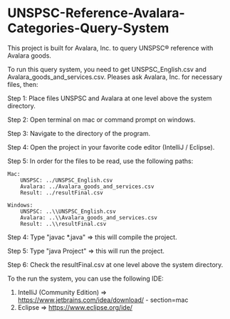 # UNSPSC-Reference-Avalara-Categories-Query-System
This project is built for Avalara, Inc. to query UNSPSC® reference with Avalara goods.

To run this query system, you need to get UNSPSC_English.csv and Avalara_goods_and_services.csv. Pleases ask Avalara, Inc. for necessary files, then:

Step 1: Place files UNSPSC and Avalara at one level above the system directory.

Step 2: Open terminal on mac or command prompt on windows.

Step 3: Navigate to the directory of the program.

Step 4: Open the project in your favorite code editor (IntelliJ / Eclipse).

Step 5: In order for the files to be read, use the following paths:

	Mac:
		UNSPSC: ../UNSPSC_English.csv
		Avalara: ../Avalara_goods_and_services.csv
		Result: ../resultFinal.csv

	Windows:
		UNSPSC: ..\\UNSPSC_English.csv
		Avalara: ..\\Avalara_goods_and_services.csv
		Result: ..\\resultFinal.csv

Step 4: Type "javac *.java" => this will compile the project.

Step 5: Type "java Project" => this will run the project.

Step 6: Check the resultFinal.csv at one level above the system directory.

To the run the system, you can use the following IDE:
1. IntelliJ (Community Edition) => https://www.jetbrains.com/idea/download/ - section=mac
2. Eclipse => https://www.eclipse.org/ide/
